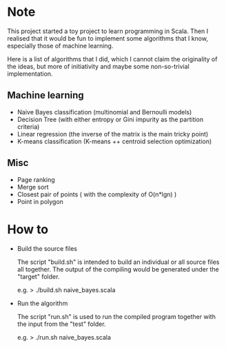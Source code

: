 
# Note

This project started a toy project to learn programming in Scala. Then I realised that it would be fun to implement some algorithms that I know, especially those of machine learning.

Here is a list of algorithms that I did, which I cannot claim the originality of the ideas, but more of initiativity and maybe some non-so-trivial implementation.

## Machine learning
   - Naive Bayes classification (multinomial and Bernoulli models)
   - Decision Tree (with either entropy or Gini impurity as the partition criteria)
   - Linear regression (the inverse of the matrix is the main tricky point)
   - K-means classification (K-means ++ centroid selection optimization)

## Misc
   - Page ranking
   - Merge sort
   - Closest pair of points ( with the complexity of O(n*lgn) )
   - Point in polygon 
   
# How to 

* Build the source files

   The script "build.sh" is intended to build an individual or all source files all together. The output of the compiling would be generated under the "target" folder.

   e.g.   > ./build.sh naive_bayes.scala

* Run the algorithm

   The script "run.sh" is used to run the compiled program together with the input from the "test" folder.

   e.g.   > ./run.sh naive_bayes.scala
